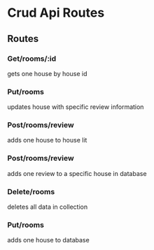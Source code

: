 # Crud Api Routes

## Routes

### Get/rooms/:id

gets one house by house id



### Put/rooms

updates house with specific review information


### Post/rooms/review

adds one house to house lit


### Post/rooms/review

adds one review to a specific house in database


### Delete/rooms

deletes all data in collection

### Put/rooms

adds one house to database
